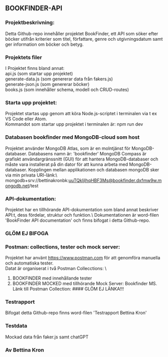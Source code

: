 ## BOOKFINDER-API

### Projektbeskrivning: 
Detta Github-repo innehåller projektet BookFinder, ett API som söker efter böcker utifrån kriterier som titel, författare, genre och utgivningsdatum 
samt ger information om böcker och betyg.

### Projektets filer
I Projektet finns bland annat: \
api.js (som startar upp projektet) \
generate-data.js (som genererar data från fakers.js) \
generate-json.js (som genererar böcker)\
books.js (som innehåller schema, modell och CRUD-routes)

### Starta upp projektet: 
Projektet startas upp genom att köra Node.js-scriptet i terminalen via t ex VS Code eller Atom.\
Kommandot som startar upp projektet i terminalen är: npm run dev

### Databasen bookfinder med MongoDB-cloud som host
Projektet använder MongoDB Atlas, som är en molntjänst för MongoDB-databaser. Databasens namn är: 'bookfinder'
MongoDB Compass är grafiskt användargränssnitt (GUI) för att hantera MongoDB-databaser och måste vara installerat på din dator för att kunna arbeta med MongoDB-databaser. Kopplingen mellan applikationen och databasen mongoDB sker via min privata URI-länk:\ 
mongodb+srv://bettinakronbk:uuTQkIjIhqHBF3Ms@bookfinder.dxfmw9w.mongodb.net/test

### API-dokumentation:
Projektet har en tillhörande API-dokumentation som bland annat beskriver API:t, dess fördelar, struktur och funktion.\ 
Dokumentationen är word-filen 'BookFinder API documentation' och finns bifogat i detta Github-repo.
### GLÖM EJ BIFOGA

### Postman: collections, tester och mock server:
Projektet har använt https://www.postman.com för att genomföra manuella och automatiska tester.\
Datat är organiserat i två Postman Collecctions: \
1. BOOKFINDER med innehållande tester
2. BOOKFINDER MOCKED med tillhörande Mock Server: Bookfinder MS.
Länk till Postman Collection: #### GLÖM EJ LÄNKA!!!

### Testrapport
Bifogat detta Github-repo finns word-filen 'Testrapport Bettina Kron'

### Testdata
Mockad data från faker.js samt chatGPT

### Av Bettina Kron

